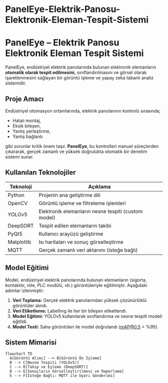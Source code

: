 # PanelEye-Elektrik-Panosu-Elektronik-Eleman-Tespit-Sistemi
# PanelEye – Elektrik Panosu Elektronik Eleman Tespit Sistemi

PanelEye, endüstriyel elektrik panolarında bulunan elektronik elemanların **otomatik olarak tespit edilmesini**, sınıflandırılmasını ve görsel olarak işaretlenmesini sağlayan bir görüntü işleme ve yapay zeka tabanlı analiz sistemidir.

##  Proje Amacı

Endüstriyel otomasyon ortamlarında, elektrik panolarının kontrolü sırasında;

- Hatalı montaj,
- Eksik bileşen,
- Yanlış yerleştirme,
- Yanlış bağlantı

gibi sorunlar kritik önem taşır. **PanelEye**, bu kontrolleri manuel süreçlerden çıkararak, gerçek zamanlı ve yüksek doğrulukta otomatik bir denetim sistemi sunar.

##  Kullanılan Teknolojiler

| Teknoloji     | Açıklama |
|---------------|----------|
| Python        | Projenin ana geliştirme dili |
| OpenCV        | Görüntü işleme ve filtreleme işlemleri |
| YOLOv5        | Elektronik elemanların nesne tespiti (custom model) |
| DeepSORT      | Tespit edilen elemanların takibi |
| PyQt5         | Kullanıcı arayüzü geliştirme |
| Matplotlib    | Isı haritaları ve sonuç görselleştirme |
| MQTT          | Gerçek zamanlı veri aktarımı (isteğe bağlı) |

##  Model Eğitimi

Model, endüstriyel elektrik panolarında bulunan elemanların (sigorta, kontaktör, röle, PLC modülü, vb.) görüntüleriyle eğitilmiştir. Aşağıdaki adımlar izlenmiştir:

1. **Veri Toplama:** Gerçek elektrik panolarından yüksek çözünürlüklü görüntüler alındı.
2. **Veri Etiketleme:** LabelImg ile her bir bileşen etiketlendi.
3. **Model Eğitimi:** YOLOv5 kullanılarak sınıflandırma ve nesne tespiti modeli eğitildi.
4. **Model Testi:** Saha görüntüleri ile model doğrulandı (mAP@0.5 > %95).

##  Sistem Mimarisi

```mermaid
flowchart TD
  A[Görüntü Alımı] --> B[Görüntü Ön İşleme]
  B --> C[Nesne Tespiti (YOLOv5)]
  C --> D[Takip ve Eşleme (DeepSORT)]
  D --> E[Sonuçların Görselleştirilmesi ve Raporlama]
  E --> F[İsteğe Bağlı: MQTT ile Uyarı Gönderimi]
